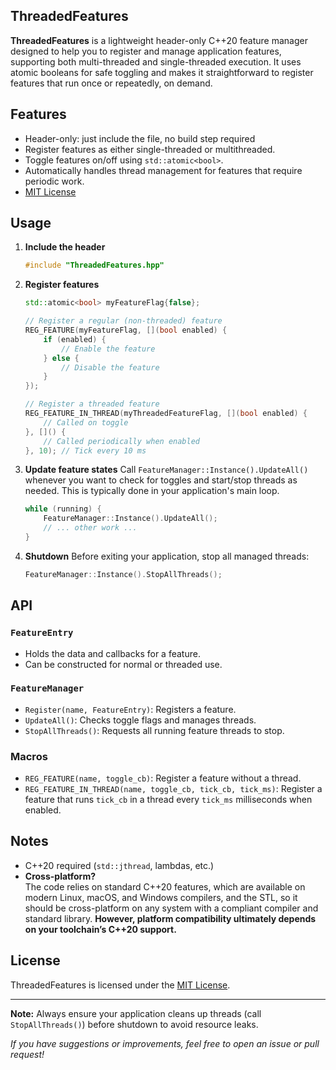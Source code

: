 ## ThreadedFeatures

**ThreadedFeatures** is a lightweight header-only C++20 feature manager designed to help you to register and manage application features, supporting both multi-threaded and single-threaded execution. It uses atomic booleans for safe toggling and makes it straightforward to register features that run once or repeatedly, on demand.
## Features

- Header-only: just include the file, no build step required
- Register features as either single-threaded or multithreaded.
- Toggle features on/off using `std::atomic<bool>`.
- Automatically handles thread management for features that require periodic work.
- [MIT License](LICENSE.txt)

## Usage

1. **Include the header**
    ```cpp
    #include "ThreadedFeatures.hpp"
    ```

2. **Register features**
    ```cpp
    std::atomic<bool> myFeatureFlag{false};

    // Register a regular (non-threaded) feature
    REG_FEATURE(myFeatureFlag, [](bool enabled) {
        if (enabled) {
            // Enable the feature
        } else {
            // Disable the feature
        }
    });

    // Register a threaded feature
    REG_FEATURE_IN_THREAD(myThreadedFeatureFlag, [](bool enabled) {
        // Called on toggle
    }, []() {
        // Called periodically when enabled
    }, 10); // Tick every 10 ms
    ```

3. **Update feature states**
    Call `FeatureManager::Instance().UpdateAll()` whenever you want to check for toggles and start/stop threads as needed. This is typically done in your application's main loop.

    ```cpp
    while (running) {
        FeatureManager::Instance().UpdateAll();
        // ... other work ...
    }
    ```

4. **Shutdown**
    Before exiting your application, stop all managed threads:
    ```cpp
    FeatureManager::Instance().StopAllThreads();
    ```

## API

### `FeatureEntry`
- Holds the data and callbacks for a feature.
- Can be constructed for normal or threaded use.

### `FeatureManager`
- `Register(name, FeatureEntry)`: Registers a feature.
- `UpdateAll()`: Checks toggle flags and manages threads.
- `StopAllThreads()`: Requests all running feature threads to stop.

### Macros
- `REG_FEATURE(name, toggle_cb)`: Register a feature without a thread.
- `REG_FEATURE_IN_THREAD(name, toggle_cb, tick_cb, tick_ms)`: Register a feature that runs `tick_cb` in a thread every `tick_ms` milliseconds when enabled.

## Notes

- C++20 required (`std::jthread`, lambdas, etc.)
- **Cross-platform?**  
  The code relies on standard C++20 features, which are available on modern Linux, macOS, and Windows compilers, and the STL, so it should be cross-platform on any system with a compliant compiler and standard library. 
  **However, platform compatibility ultimately depends on your toolchain’s C++20 support.**

## License

ThreadedFeatures is licensed under the [MIT License](LICENSE.txt).

---

**Note:** Always ensure your application cleans up threads (call `StopAllThreads()`) before shutdown to avoid resource leaks.

*If you have suggestions or improvements, feel free to open an issue or pull request!*
